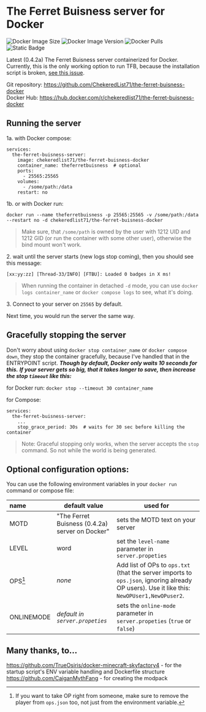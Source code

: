 # The Ferret Buisness server for Docker

![Docker Image Size](https://img.shields.io/docker/image-size/chekeredlist71/the-ferret-buisness-docker?style=flat&logo=docker&logoColor=%232496ED&link=https%3A%2F%2Fhub.docker.com%2Fr%2Fchekeredlist71%2Fthe-ferret-buisness-docker)
![Docker Image Version](https://img.shields.io/docker/v/chekeredlist71/the-ferret-buisness-docker?style=flat&logo=docker&logoColor=%232496ED&color=%232496ED&link=https%3A%2F%2Fhub.docker.com%2Fr%2Fchekeredlist71%2Fthe-ferret-buisness-docker)
![Docker Pulls](https://img.shields.io/docker/pulls/chekeredlist71/the-ferret-buisness-docker?style=flat&logo=docker&logoColor=%232496ED&color=%232496ED&link=https%3A%2F%2Fhub.docker.com%2Fr%2Fchekeredlist71%2Fthe-ferret-buisness-docker)
![Static Badge](https://img.shields.io/badge/official_mod-logo?logo=curseforge&logoColor=%23F16436&labelColor=%23505050&color=%23F16436&link=https%3A%2F%2Fwww.curseforge.com%2Fminecraft%2Fmodpacks%2Fthe-ferret-business)


Latest (0.4.2a) The Ferret Buisness server containerized for Docker.<br>
Currently, this is the only working option to run TFB, because the installation script is broken, 
[see this issue](https://github.com/CaiganMythFang/TheFerretBusinessIssues/issues/115).

Git repository: https://github.com/ChekeredList71/the-ferret-buisness-docker<br>
Docker Hub: https://hub.docker.com/r/chekeredlist71/the-ferret-buisness-docker

## Running the server

1a\. with Docker compose:
```
services:
  the-ferret-buisness-server:
    image: chekeredlist71/the-ferret-buisness-docker
    container_name: theferretbuisness  # optional
    ports:
      - 25565:25565
    volumes:
      - /some/path:/data
    restart: no
```
1b\. or with Docker run:
```
docker run --name theferretbuisness -p 25565:25565 -v /some/path:/data --restart no -d chekeredlist71/the-ferret-buisness-docker
```

> Make sure, that `/some/path` is owned by the user with 1212 UID and 1212 GID (or run the container with some other user),
> otherwise the bind mount won't work.

2\. wait until the server starts (new logs stop coming), then you should see this message:
```
[xx:yy:zz] [Thread-33/INFO] [FTBU]: Loaded 0 badges in X ms!
```
> When running the container in detached `-d` mode, you can use `docker logs container_name` or `docker compose logs`
to see, what it's doing.

3\. Connect to your server on `25565` by default.

Next time, you would run the server the same way.

## Gracefully stopping the server

Don't worry about using `docker stop container_name` or `docker compose down`, they stop the container gracefully, 
because I've handled that in the ENTRYPOINT script. ***Though by default, Docker only waits 10 seconds for this.***
***If your server gets so big, that it takes longer to save, then increase the stop `timeout` like this:***

for Docker run:
`docker stop --timeout 30 container_name`

for Compose:
```
services:
  the-ferret-buisness-server:
    ...
    stop_grace_period: 30s  # waits for 30 sec before killing the container
```

> Note: Graceful stopping only works, when the server accepts the `stop` command. So not while the world is being generated.

## Optional configuration options:

You can use the following environment variables in your `docker run` command or compose file:

| name       | default value                                   | used for                                                                                                                                    |
|:-----------|-------------------------------------------------|---------------------------------------------------------------------------------------------------------------------------------------------|
| MOTD       | "The Ferret Buisness (0.4.2a) server on Docker" | sets the MOTD text on your server                                                                                                           |
| LEVEL      | word                                            | set the `level-name` parameter in `server.propeties`                                                                                        |
| OPS[^1]    | *none*                                          | Add list of OPs to `ops.txt` (that the server imports to `ops.json`, ignoring already OP users). Use it like this: `NewOPUser1,NewOPuser2`. |
| ONLINEMODE | *default in `server.propeties`*                 | sets the `online-mode` parameter in `server.propeties` (`true` or `false`)                                                                  |

[^1]: If you want to take OP right from someone, make sure to remove the player from `ops.json` too, not just from the environment variable.

## Many thanks, to...

https://github.com/TrueOsiris/docker-minecraft-skyfactory4 - for the startup script's ENV variable handling and Dockerfile structure<br>
https://github.com/CaiganMythFang - for creating the modpack